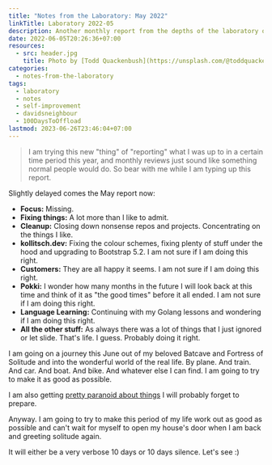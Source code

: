 ```yaml
---
title: "Notes from the Laboratory: May 2022"
linkTitle: Laboratory 2022-05
description: Another monthly report from the depths of the laboratory of kollitsch.den - May 2022
date: 2022-06-05T20:26:36+07:00
resources:
  - src: header.jpg
    title: Photo by [Todd Quackenbush](https://unsplash.com/@toddquackenbush) via [Unsplash](https://unsplash.com/)
categories:
  - notes-from-the-laboratory
tags:
  - laboratory
  - notes
  - self-improvement
  - davidsneighbour
  - 100DaysToOffload
lastmod: 2023-06-26T23:46:04+07:00
---
```


> I am trying this new "thing" of "reporting" what I was up to in a certain time period this year, and monthly reviews just sound like something normal people would do. So bear with me while I am typing up this report.

Slightly delayed comes the May report now:

*   **Focus:** Missing.
*   **Fixing things:** A lot more than I like to admit.
*   **Cleanup:** Closing down nonsense repos and projects. Concentrating on the things I like.
*   **kollitsch.dev:** Fixing the colour schemes, fixing plenty of stuff under the hood and upgrading to Bootstrap 5.2. I am not sure if I am doing this right.
*   **Customers:** They are all happy it seems. I am not sure if I am doing this right.
*   **Pokki:** I wonder how many months in the future I will look back at this time and think of it as "the good times" before it all ended. I am not sure if I am doing this right.
*   **Language Learning:** Continuing with my Golang lessons and wondering if I am doing this right.
*   **All the other stuff:** As always there was a lot of things that I just ignored or let slide. That's life. I guess. Probably doing it right.

I am going on a journey this June out of my beloved Batcave and Fortress of Solitude and into the wonderful world of the real life. By plane. And train. And car. And boat. And bike. And whatever else I can find. I am going to try to make it as good as possible.

I am also getting [pretty paranoid about things](https://twitter.com/davidsneighbour/status/1532735975914237954) I will probably forget to prepare.

Anyway. I am going to try to make this period of my life work out as good as possible and can't wait for myself to open my house's door when I am back and greeting solitude again.

It will either be a very verbose 10 days or 10 days silence. Let's see :)

